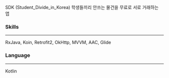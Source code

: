 SDK (Student_Divide_in_Korea)
학생들끼리 안쓰는 물건을 무료로 서로 거래하는 앱

### Skills
---
RxJava, Koin, Retrofit2, OkHttp, MVVM, AAC, Glide

### Language
---
Kotlin

